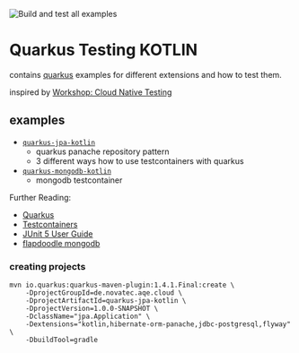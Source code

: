 
![Build and test all examples](https://github.com/arolfes/quarkus-testing-kotlin/workflows/Build%20and%20test%20all%20examples/badge.svg)

# Quarkus Testing KOTLIN

contains [quarkus](https://quarkus.io) examples for different extensions and how to test them.

inspired by [Workshop: Cloud Native Testing](https://github.com/nt-ca-aqe/ws-cloud-native-testing)

## examples

* [`quarkus-jpa-kotlin`](quarkus-jpa-kotlin)
  * quarkus panache repository pattern
  * 3 different ways how to use testcontainers with quarkus
* [`quarkus-mongodb-kotlin`](quarkus-mongodb-kotlin)
  * mongodb testcontainer

Further Reading:

* [Quarkus](https://quarkus.io/get-started/)
* [Testcontainers](https://www.testcontainers.org/)
* [JUnit 5 User Guide](https://junit.org/junit5/docs/current/user-guide/)
* [flapdoodle mongodb](https://github.com/flapdoodle-oss/de.flapdoodle.embed.mongo)


### creating projects

```
mvn io.quarkus:quarkus-maven-plugin:1.4.1.Final:create \
    -DprojectGroupId=de.novatec.aqe.cloud \
    -DprojectArtifactId=quarkus-jpa-kotlin \
    -DprojectVersion=1.0.0-SNAPSHOT \
    -DclassName="jpa.Application" \
    -Dextensions="kotlin,hibernate-orm-panache,jdbc-postgresql,flyway" \
    -DbuildTool=gradle
```